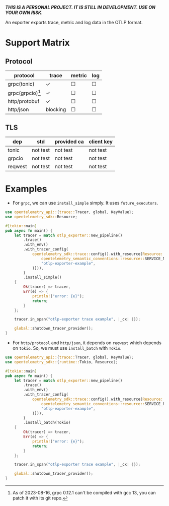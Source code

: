 **_THIS IS A PERSONAL PROJECT. IT IS STILL IN DEVELOPMENT. USE ON YOUR OWN RISK._**

An exporter exports trace, metric and log data in the OTLP format.

# Support Matrix

## Protocol

| protocol         | trace    | metric   | log      |
| ---------------- | -------- | -------- | -------- |
| grpc(tonic)      | &check;  | &#x2610; | &#x2610; |
| grpc(grpcio)[^1] | &check;  | &#x2610; | &#x2610; |
| http/protobuf    | &check;  | &#x2610; | &#x2610; |
| http/json        | blocking | &#x2610; | &#x2610; |

## TLS

| dep     | std      | provided ca | client key |
| ------- | -------- | ----------- | ---------- |
| tonic   | not test | not test    | not test   |
| grpcio  | not test | not test    | not test   |
| reqwest | not test | not test    | not test   |

# Examples

- For `grpc`, we can use `install_simple` simply. It uses `future_executors`.

```rust
use opentelemetry_api::{trace::Tracer, global, KeyValue};
use opentelemetry_sdk::Resource;

#[tokio::main]
pub async fn main() {
    let tracer = match otlp_exporter::new_pipeline()
        .trace()
        .with_env()
        .with_tracer_config(
            opentelemetry_sdk::trace::config().with_resource(Resource::new(vec![KeyValue::new(
                opentelemetry_semantic_conventions::resource::SERVICE_NAME,
                "otlp-exporter-example",
            )])),
        )
        .install_simple()
    {
        Ok(tracer) => tracer,
        Err(e) => {
            println!("error: {e}");
            return;
        }
    };

    tracer.in_span("otlp-exporter trace example", |_cx| {});

    global::shutdown_tracer_provider();
}
```

- For `http/protocol` and `http/json`, it depends on `reqwest` which depends on `tokio`. So, we must use `install_batch` with `Tokio`.

```rust
use opentelemetry_api::{trace::Tracer, global, KeyValue};
use opentelemetry_sdk::{runtime::Tokio, Resource};

#[tokio::main]
pub async fn main() {
    let tracer = match otlp_exporter::new_pipeline()
        .trace()
        .with_env()
        .with_tracer_config(
            opentelemetry_sdk::trace::config().with_resource(Resource::new(vec![KeyValue::new(
                opentelemetry_semantic_conventions::resource::SERVICE_NAME,
                "otlp-exporter-example",
            )])),
        )
        .install_batch(Tokio)
    {
        Ok(tracer) => tracer,
        Err(e) => {
            println!("error: {e}");
            return;
        }
    };

    tracer.in_span("otlp-exporter trace example", |_cx| {});

    global::shutdown_tracer_provider();
}
```

[^1]: As of 2023-08-16, grpc 0.12.1 can't be compiled with gcc 13, you can patch it with its git repo.
